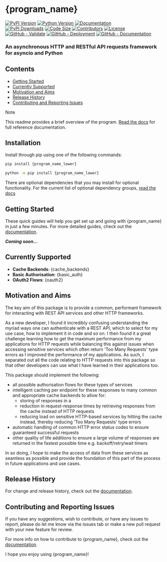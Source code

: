 # {program_name}

[![PyPI Version](https://img.shields.io/pypi/v/{program_name_lower}?logo=pypi&label=Latest%20Version)](https://pypi.org/project/{program_name_lower})
[![Python Version](https://img.shields.io/pypi/pyversions/{program_name_lower}.svg?logo=python&label=Supported%20Python%20Versions)](https://pypi.org/project/{program_name_lower}/)
[![Documentation](https://img.shields.io/badge/Documentation-red.svg)](https://{program_owner_user}.github.io/{program_name_lower}/)
</br>
[![PyPI Downloads](https://img.shields.io/pypi/dm/{program_name_lower}?label=Downloads)](https://pypi.org/project/{program_name_lower}/)
[![Code Size](https://img.shields.io/github/languages/code-size/{program_owner_user}/{program_name_lower}?label=Code%20Size)](https://github.com/geo-martino/{program_name_lower})
[![Contributors](https://img.shields.io/github/contributors/{program_owner_user}/{program_name_lower}?logo=github&label=Contributors)](https://github.com/{program_owner_user}/{program_name_lower}/graphs/contributors)
[![License](https://img.shields.io/github/license/{program_owner_user}/{program_name_lower}?label=License)](https://github.com/geo-martino/{program_name_lower}/blob/master/LICENSE)
</br>
[![GitHub - Validate](https://github.com/geo-martino/{program_name_lower}/actions/workflows/validate.yml/badge.svg?branch=master)](https://github.com/{program_owner_user}/{program_name_lower}/actions/workflows/validate.yml)
[![GitHub - Deployment](https://github.com/{program_owner_user}/{program_name_lower}/actions/workflows/deploy.yml/badge.svg?event=release)](https://github.com/{program_owner_user}/{program_name_lower}/actions/workflows/deploy.yml)
[![GitHub - Documentation](https://github.com/{program_owner_user}/{program_name_lower}/actions/workflows/docs_publish.yml/badge.svg)](https://github.com/{program_owner_user}/{program_name_lower}/actions/workflows/docs_publish.yml)

### An asynchronous HTTP and RESTful API requests framework for asyncio and Python

## Contents
* [Getting Started](#getting-started)
* [Currently Supported](#currently-supported)
* [Motivation and Aims](#motivation-and-aims)
* [Release History](#release-history)
* [Contributing and Reporting Issues](#contributing-and-reporting-issues)

> [!NOTE]  
> This readme provides a brief overview of the program. 
> [Read the docs](https://{program_owner_user}.github.io/{program_name_lower}/) for full reference documentation.


## Installation
Install through pip using one of the following commands:

```bash
pip install {program_name_lower}
```
```bash
python -m pip install {program_name_lower}
```

There are optional dependencies that you may install for optional functionality. 
For the current list of optional dependency groups, [read the docs](https://{program_owner_user}.github.io/{program_name_lower}/howto.install.html)


## Getting Started

These quick guides will help you get set up and going with {program_name} in just a few minutes.
For more detailed guides, check out the [documentation](https://{program_owner_user}.github.io/{program_name_lower}/).

***Coming soon...***


## Currently Supported

- **Cache Backends**: {cache_backends}
- **Basic Authorisation**: {basic_auth}
- **OAuth2 Flows**: {oauth2}


## Motivation and Aims

The key aim of this package is to provide a common, performant framework for interacting with REST API services 
and other HTTP frameworks.

As a new developer, I found it incredibly confusing understanding the myriad ways one can authenticate with a REST API, 
which to select for my use case, how to implement it in code and so on. 
I then found it a great challenge learning how to get the maximum performance from my applications for HTTP requests 
while balancing this against issues when accessing sensitive services which often return 'Too Many Requests' 
type errors as I improved the performance of my applications.
As such, I separated out all the code relating to HTTP requests into this package so that other developers can use 
what I have learned in their applications too.

This package should implement the following:
- all possible authorisation flows for these types of services
- intelligent caching per endpoint for these responses to many common and appropriate cache backends to allow for:
  - storing of responses in a 
  - reduction in request-response times by retrieving responses from the cache instead of HTTP requests
  - reducing load on sensitive HTTP-based services by hitting the cache instead, 
    thereby reducing 'Too Many Requests' type errors
- automatic handling of common HTTP error status codes to ensure guaranteed successful requests
- other quality of life additions to ensure a large volume of responses are returned in the fastest possible time 
  e.g. backoff/retry/wait timers

In so doing, I hope to make the access of data from these services as seamless as possible and provide the foundation 
of this part of the process in future applications and use cases.


## Release History

For change and release history, 
check out the [documentation](https://{program_owner_user}.github.io/{program_name_lower}/release-history.html).


## Contributing and Reporting Issues

If you have any suggestions, wish to contribute, or have any issues to report, please do let me know 
via the issues tab or make a new pull request with your new feature for review. 

For more info on how to contribute to {program_name}, 
check out the [documentation](https://{program_owner_user}.github.io/{program_name_lower}/contributing.html).


I hope you enjoy using {program_name}!
